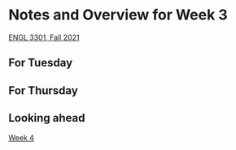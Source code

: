 # Notes and Overview for Week 3
[ENGL 3301, Fall 2021](../calendar.html)

## For Tuesday

## For Thursday

## Looking ahead

[Week 4](week-04-notes)
